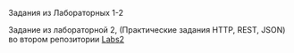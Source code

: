 Задания из Лабораторных 1-2

Задание из лабораторной 2, (Практические задания HTTP, REST, JSON) во втором репозитории [Labs2](https://github.com/717-GBV/Labs2)
